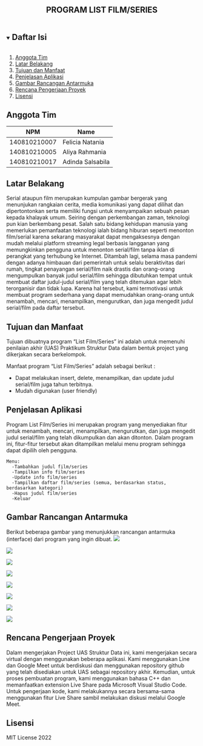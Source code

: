 <p align="center">
  <h2 align="center">
    PROGRAM LIST FILM/SERIES
  </h2>
</p>

<!-- Daftar Isi -->
<details open="open">
  <summary><h2 style="display: inline-block">Daftar Isi</h2></summary>
  <ol>
    <li><a href="#anggota-tim">Anggota Tim</a></li>
    <li><a href="#latar-belakang">Latar Belakang</a></li>
    <li><a href="#tujuan-dan-manfaat">Tujuan dan Manfaat</a></li>
    <li><a href="#penjelasan-aplikasi">Penjelasan Aplikasi</a></li>
    <li><a href="#gambar-rancangan-antarmuka">Gambar Rancangan Antarmuka</a></li>
    <li><a href="#rencana-pengerjaan-proyek">Rencana Pengerjaan Proyek</a></li>
    <li><a href="#lisensi">Lisensi</a></li>
  </ol>
</details>

<!-- Anggota Tim -->
## Anggota Tim
| NPM           | Name             |
| ------------- |------------------|
| 140810210007  | Felicia Natania  |
| 140810210005  | Aliya Rahmania   |
| 140810210017  | Adinda Salsabila |

<!-- Latar Belakang -->
## Latar Belakang

Serial ataupun film merupakan kumpulan gambar bergerak yang menunjukan rangkaian cerita, media komunikasi yang dapat dilihat dan dipertontonkan serta memiliki fungsi untuk menyampaikan sebuah pesan kepada khalayak umum. Seiring dengan perkembangan zaman, teknologi pun kian berkembang pesat. Salah satu bidang kehidupan manusia yang memerlukan pemanfaatan teknologi ialah bidang hiburan seperti menonton film/serial karena sekarang masyarakat dapat mengaksesnya dengan mudah melalui platform streaming legal berbasis langganan yang memungkinkan pengguna untuk menonton serial/film tanpa iklan di perangkat yang terhubung ke Internet. Ditambah lagi, selama masa pandemi dengan adanya himbauan dari pemerintah untuk selalu beraktivitas dari rumah, tingkat penayangan serial/film naik drastis dan orang-orang mengumpulkan banyak judul serial/film sehingga dibutuhkan tempat untuk membuat daftar judul-judul serial/film yang telah ditemukan agar lebih terorganisir dan tidak lupa. Karena hal tersebut, kami termotivasi untuk membuat program sederhana yang dapat memudahkan orang-orang untuk menambah, mencari, menampilkan, mengurutkan, dan juga mengedit judul serial/film pada daftar tersebut. 

<!-- Tujuan dan Manfaat -->
## Tujuan dan Manfaat
Tujuan dibuatnya program “List Film/Series” ini adalah untuk memenuhi penilaian akhir (UAS) Praktikum Struktur Data dalam bentuk project yang dikerjakan secara berkelompok.

Manfaat program “List Film/Series” adalah sebagai berikut :
 - Dapat melakukan insert, delete, menampilkan, dan update judul serial/film juga tahun terbitnya.
 - Mudah digunakan (user friendly)

<!-- Penjelasan Aplikasi -->
## Penjelasan Aplikasi
Program List Film/Series ini merupakan program yang menyediakan fitur untuk menambah, mencari, menampilkan, mengurutkan, dan juga mengedit judul serial/film yang telah dikumpulkan dan akan ditonton. Dalam program ini, fitur-fitur tersebut akan ditampilkan melalui menu program sehingga dapat dipilih oleh pengguna.

    Menu:
      -Tambahkan judul film/series
      -Tampilkan info film/series
      -Update info film/series
      -Tampilkan daftar film/series (semua, berdasarkan status, berdasarkan kategori)
      -Hapus judul film/series
      -Keluar

<!-- Gambar Rancangan Antarmuka -->
## Gambar Rancangan Antarmuka
Berikut beberapa gambar yang menunjukkan rancangan antarmuka (interface) dari program yang ingin dibuat.
![](images/interface-1.jpg)


![](images/interface-2.jpg)


![](images/interface-3.jpg)


![](images/interface-4.jpg)


![](images/interface-5.jpg)


![](images/interface-6.jpg)


![](images/interface-7.jpg)


![](images/interface-8.jpg)


<!-- Rencana Pengerjaan Proyek -->
## Rencana Pengerjaan Proyek
Dalam mengerjakan Project UAS Struktur Data ini, kami mengerjakan secara virtual dengan menggunakan beberapa aplikasi. Kami menggunakan Line dan Google Meet untuk berdiskusi dan menggunakan repository github yang telah disediakan untuk UAS sebagai repository akhir. Kemudian, untuk proses pembuatan program, kami menggunakan bahasa C++ dan memanfaatkan extension Live Share pada Microsoft Visual Studio Code. Untuk pengerjaan kode, kami melakukannya secara bersama-sama menggunakan fitur Live Share sambil melakukan diskusi melalui Google Meet.


<!-- Lisensi -->
## Lisensi

MIT License 2022
